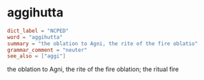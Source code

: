# aggihutta

``` toml
dict_label = "NCPED"
word = "aggihutta"
summary = "the oblation to Agni, the rite of the fire oblatio"
grammar_comment = "neuter"
see_also = ["aggi"]
```

the oblation to Agni, the rite of the fire oblation; the ritual fire


